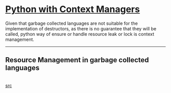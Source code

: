 # [Python with Context Managers](https://jeffknupp.com/blog/2016/03/07/python-with-context-managers/)

Given that garbage collected languages are not suitable for the implementation of
destructors, as there is no guarantee that they will be called, python way of 
ensure or handle resource leak or lock is context management.










- - -

## Resource Management in garbage collected languages
<br>[src](https://eklitzke.org/resource-management-in-gc-languages)<br>


